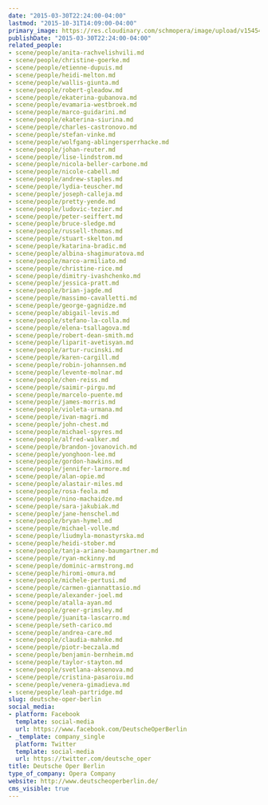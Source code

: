 ```yaml
---
date: "2015-03-30T22:24:00-04:00"
lastmod: "2015-10-31T14:09:00-04:00"
primary_image: https://res.cloudinary.com/schmopera/image/upload/v1545409169/media/webhook-uploads/1446314990723/Logo---DOB.jpg.jpg
publishDate: "2015-03-30T22:24:00-04:00"
related_people:
- scene/people/anita-rachvelishvili.md
- scene/people/christine-goerke.md
- scene/people/etienne-dupuis.md
- scene/people/heidi-melton.md
- scene/people/wallis-giunta.md
- scene/people/robert-gleadow.md
- scene/people/ekaterina-gubanova.md
- scene/people/evamaria-westbroek.md
- scene/people/marco-guidarini.md
- scene/people/ekaterina-siurina.md
- scene/people/charles-castronovo.md
- scene/people/stefan-vinke.md
- scene/people/wolfgang-ablingersperrhacke.md
- scene/people/johan-reuter.md
- scene/people/lise-lindstrom.md
- scene/people/nicola-beller-carbone.md
- scene/people/nicole-cabell.md
- scene/people/andrew-staples.md
- scene/people/lydia-teuscher.md
- scene/people/joseph-calleja.md
- scene/people/pretty-yende.md
- scene/people/ludovic-tezier.md
- scene/people/peter-seiffert.md
- scene/people/bruce-sledge.md
- scene/people/russell-thomas.md
- scene/people/stuart-skelton.md
- scene/people/katarina-bradic.md
- scene/people/albina-shagimuratova.md
- scene/people/marco-armiliato.md
- scene/people/christine-rice.md
- scene/people/dimitry-ivashchenko.md
- scene/people/jessica-pratt.md
- scene/people/brian-jagde.md
- scene/people/massimo-cavalletti.md
- scene/people/george-gagnidze.md
- scene/people/abigail-levis.md
- scene/people/stefano-la-colla.md
- scene/people/elena-tsallagova.md
- scene/people/robert-dean-smith.md
- scene/people/liparit-avetisyan.md
- scene/people/artur-rucinski.md
- scene/people/karen-cargill.md
- scene/people/robin-johannsen.md
- scene/people/levente-molnar.md
- scene/people/chen-reiss.md
- scene/people/saimir-pirgu.md
- scene/people/marcelo-puente.md
- scene/people/james-morris.md
- scene/people/violeta-urmana.md
- scene/people/ivan-magri.md
- scene/people/john-chest.md
- scene/people/michael-spyres.md
- scene/people/alfred-walker.md
- scene/people/brandon-jovanovich.md
- scene/people/yonghoon-lee.md
- scene/people/gordon-hawkins.md
- scene/people/jennifer-larmore.md
- scene/people/alan-opie.md
- scene/people/alastair-miles.md
- scene/people/rosa-feola.md
- scene/people/nino-machaidze.md
- scene/people/sara-jakubiak.md
- scene/people/jane-henschel.md
- scene/people/bryan-hymel.md
- scene/people/michael-volle.md
- scene/people/liudmyla-monastyrska.md
- scene/people/heidi-stober.md
- scene/people/tanja-ariane-baumgartner.md
- scene/people/ryan-mckinny.md
- scene/people/dominic-armstrong.md
- scene/people/hiromi-omura.md
- scene/people/michele-pertusi.md
- scene/people/carmen-giannattasio.md
- scene/people/alexander-joel.md
- scene/people/atalla-ayan.md
- scene/people/greer-grimsley.md
- scene/people/juanita-lascarro.md
- scene/people/seth-carico.md
- scene/people/andrea-care.md
- scene/people/claudia-mahnke.md
- scene/people/piotr-beczala.md
- scene/people/benjamin-bernheim.md
- scene/people/taylor-stayton.md
- scene/people/svetlana-aksenova.md
- scene/people/cristina-pasaroiu.md
- scene/people/venera-gimadieva.md
- scene/people/leah-partridge.md
slug: deutsche-oper-berlin
social_media:
- platform: Facebook
  template: social-media
  url: https://www.facebook.com/DeutscheOperBerlin
- _template: company_single
  platform: Twitter
  template: social-media
  url: https://twitter.com/deutsche_oper
title: Deutsche Oper Berlin
type_of_company: Opera Company
website: http://www.deutscheoperberlin.de/
cms_visible: true
---
```



